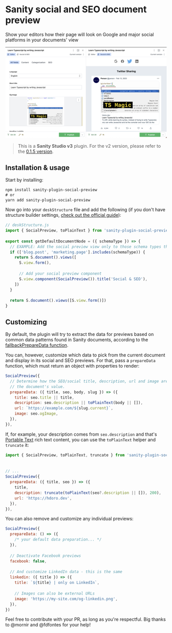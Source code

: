 # Sanity social and SEO document preview

Show your editors how their page will look on Google and major social platforms in your documents' view

![Screenshot of this plugin in action](screenshot-1.png)

> This is a **Sanity Studio v3** plugin.
> For the v2 version, please refer to the [0.1.5 version](https://www.npmjs.com/package/sanity-plugin-social-preview/v/0.1.5).

## Installation & usage

Start by installing:

```
npm install sanity-plugin-social-preview
# or
yarn add sanity-plugin-social-preview
```

Now go into your `deskStructure` file and add the following (if you don't have structure builder settings, [check out the official guide](https://www.sanity.io/guides/getting-started-with-structure-builder)):

```js
// deskStructure.js
import { SocialPreview, toPlainText } from 'sanity-plugin-social-preview'

export const getDefaultDocumentNode = ({ schemaType }) => {
  // EXAMPLE: Add the social preview view only to those schema types that support it
  if (['blog.post', 'marketing.page'].includes(schemaType)) {
    return S.document().views([
      S.view.form(),

      // Add your social preview component
      S.view.component(SocialPreview()).title('Social & SEO'),
    ])
  }

  return S.document().views([S.view.form()])
}
```

## Customizing

By default, the plugin will try to extract the data for previews based on common data patterns found in Sanity documents, according to the [fallbackPrepareData function](https://github.com/hdoro/sanity-plugin-social-preview/blob/main/src/fallbackPrepareData.ts).

You can, however, customize which data to pick from the current document and display in its social and SEO previews. For that, pass a `prepareData` function, which must return an object with properties to render:

```js
SocialPreview({
  // Determine how the SEO/social title, description, url and image are extracted from
  // the document's value.
  prepareData: ({ title, seo, body, slug }) => ({
    title: seo.title || title,
    description: seo.description || toPlainText(body || []),
    url: `https://example.com/${slug.current}`,
    image: seo.ogImage,
  }),
}),
```

If, for example, your description comes from `seo.description` and that's [Portable Text](https://www.portabletext.org/) rich text content, you can use the `toPlainText` helper and `truncate` it:

```js
import { SocialPreview, toPlainText, truncate } from 'sanity-plugin-social-preview'


// ...
SocialPreview({
  prepareData: ({ title, seo }) => ({
    title,
    description: truncate(toPlainText(seo?.description || []), 200),
    url: 'https://hdoro.dev',
  }),
}),
```

You can also remove and customize any individual previews:

```js
SocialPreview({
  prepareData: () => ({
    /* your default data preparation... */
  }),

  // Deactivate Facebook previews
  facebook: false,

  // And customize LinkedIn data - this is the same
  linkedin: ({ title }) => ({
    title: `${title} | only on LinkedIn`,

    // Images can also be external URLs
    image: 'https://my-site.com/og-linkedin.png',
  }),
})
```

Feel free to contribute with your PR, as long as you're respectful. Big thanks to @mornir and @fdfontes for your help!
